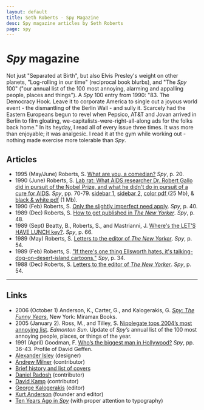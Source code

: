 ```yaml
---
layout: default
title: Seth Roberts - Spy Magazine
desc: Spy magazine articles by Seth Roberts
page: spy
---
```

# *Spy* magazine

Not just "Separated at Birth", but also Elvis Presley's weight on other planets, "Log-rolling in our time" (reciprocal book blurbs), and "The *Spy* 100" ("our annual list of the 100 most annoying, alarming and appalling people, places and things"). A *Spy* 100 entry from 1990: "83. The Democracy Hook. Leave it to corporate America to single out a joyous world event - the dismantling of the Berlin Wall - and sully it. Scarcely had the Eastern Europeans begun to revel when Pepsico, AT&T and Jovan arrived in Berlin to film gloating, we-capitalists-were-right-all-along ads for the folks back home." In its heyday, I read all of every issue three times. It was more than enjoyable; it was analgesic. I read it at the gym while working out - nothing made exercise more tolerable than *Spy*.

## Articles

- 1995 (May/June) Roberts, S. [What are you, a comedian?](http://media.sethroberts.net/spy/whatareyouacomedian.pdf) *Spy*, p. 20.
- 1990 (June) Roberts, S. [Lab rat: What AIDS researcher Dr. Robert Gallo did in pursuit of the Nobel Prize, and what he didn't do in pursuit of a cure for AIDS](http://www.virusmyth.net/aids/data/srlabrat.htm). *Spy*, pp. 70-79. [sidebar 1](http://media.sethroberts.net/spy/Gallo_sidebar1.pdf), [sidebar 2](http://media.sethroberts.net/spy/Gallo_sidebar2.pdf), [color pdf ](http://media.sethroberts.net/spy/Lab_Rat_color.pdf)(25 Mb), & [black & white pdf](http://media.sethroberts.net/spy/Lab_Rat_bw.pdf) (1 Mb).
- 1990 (Feb) Roberts, S. [Only the slightly imperfect need apply](http://media.sethroberts.net/spy/onlytheslightlyimperfect.pdf). *Spy*, p. 40.
- 1989 (Dec) Roberts, S. [How to get published in *The New Yorker*](http://media.sethroberts.net/spy/howtogetpublished.pdf). *Spy*, p. 48.
- 1989 (Sept) Beatty, B., Roberts, S., and Mastrianni, J. [Where's the LET'S HAVE LUNCH key?](http://media.sethroberts.net/spy/wherestheletshavelunch.pdf). *Spy*, p. 66.
- 1989 (May) Roberts, S. [Letters to the editor of *The New Yorker*](http://media.sethroberts.net/spy/lettertotheeditormay89.pdf). *Spy*, p. 54.
- 1989 (Feb) Roberts, S. ["If there's one thing Ellsworth hates, it's talking-dog-on-desert-island cartoons."](http://media.sethroberts.net/spy/ifthereisonething.pdf) *Spy*, p. 34.
- 1988 (Dec) Roberts, S. [Letters to the editor of *The New Yorker*](http://media.sethroberts.net/spy/lettertotheeditordec88.pdf). *Spy*, p. 54.

- - - - - -

## Links

- 2006 (October 1) Anderson, K., Carter, G., and Kalogerakis, G.  [*Spy: The Funny Years*.](http://snipurl.com/ms59) New York: Miramax Books.
- 2005 (January 2). Ross, M., and Tilley, S. [Nipplegate tops 2004’s most annoying list](http://jam.canoe.ca/Music/Artists/J/Jackson_Janet/2005/01/02/804501.html). *Edmonton Sun*. Update of *Spy’s* annual list of the 100 most annoying people, places, or things of the year.
- 1991 (April) Goodman, F. [Who’s the biggest man in Hollywood?](http://www.johnkalodner.com/Spy0491_2.html) *Spy*, pp. 36-43. Profile of David Geffen.
- [Alexander Isley](http://www.alexanderisley.com/) (designer)
- [Andrew Milner](http://www.fortunecity.com/boozers/laurel/321/mach3/id22.htm) (contributor)
- [Brief history and list of covers](http://www.everything2.com/index.pl?node_id=1373247)
- [Daniel Radosh](http://www.radosh.net/) (contributor)
- [David Kamp](http://www.randomhouse.com/author/results.pperl?authorid=52811) (contributor)
- [George Kalogerakis](http://newyorkmetro.com/nymag/author_5/) (editor)
- [Kurt Anderson](http://www.kurtandersen.com/) (founder and editor)
- [Ten Years Ago in *Spy*](http://fawny.org/spy/) (with proper attention to typography)
